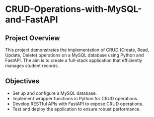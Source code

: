 # CRUD-Operations-with-MySQL-and-FastAPI

## Project Overview
This project demonstrates the implementation of CRUD (Create, Read, Update, Delete) operations on a MySQL database using Python and FastAPI. The aim is to create a full-stack application that efficiently manages student records.

## Objectives
- Set up and configure a MySQL database.
- Implement wrapper functions in Python for CRUD operations.
- Develop RESTful APIs with FastAPI to expose CRUD operations.
- Test and deploy the application to ensure robust performance.
